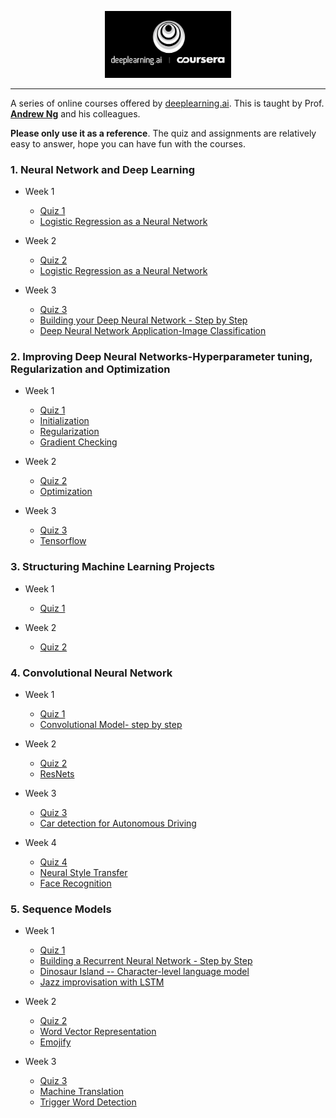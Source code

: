 <p align="center"><img width="40%" src="logo/deeplearning-ai.png" /></p>

--------------------------------------------------------------------------------

A series of online courses offered by [deeplearning.ai](https://www.deeplearning.ai/). This is taught by Prof. [**Andrew Ng**](www.andrewng.org) and his colleagues.  

**Please only use it as a reference**. The quiz and assignments are relatively easy to answer, hope you can have fun with the courses.  


### 1. Neural Network and Deep Learning
* Week 1
	* [Quiz 1](https://github.com/HeroKillerEver/coursera-deep-learning/blob/master/Neural%20Networks%20and%20Deep%20Learning/week1%20quiz.md)
	* [Logistic Regression as a Neural Network](https://github.com/HeroKillerEver/coursera-deep-learning/tree/master/Neural%20Networks%20and%20Deep%20Learning/Logistic%20Regression%20as%20a%20Neural%20Network)

* Week 2
	* [Quiz 2](https://github.com/HeroKillerEver/coursera-deep-learning/blob/master/Neural%20Networks%20and%20Deep%20Learning/week2%20quiz.md)
	* [Logistic Regression as a Neural Network](https://github.com/HeroKillerEver/coursera-deep-learning/tree/master/Neural%20Networks%20and%20Deep%20Learning/Logistic%20Regression%20as%20a%20Neural%20Network)

* Week 3
	* [Quiz 3](https://github.com/HeroKillerEver/coursera-deep-learning/blob/master/Neural%20Networks%20and%20Deep%20Learning/week3%20quiz.md)
	* [Building your Deep Neural Network - Step by Step](https://github.com/HeroKillerEver/coursera-deep-learning/tree/master/Neural%20Networks%20and%20Deep%20Learning/Building%20your%20Deep%20Neural%20Network%20-%20Step%20by%20Step)
	* [Deep Neural Network Application-Image Classification](https://github.com/HeroKillerEver/coursera-deep-learning/tree/master/Neural%20Networks%20and%20Deep%20Learning/Deep%20Neural%20Network%20Application-Image%20Classification)

### 2. Improving Deep Neural Networks-Hyperparameter tuning, Regularization and Optimization
* Week 1
	* [Quiz 1](https://github.com/HeroKillerEver/coursera-deep-learning/blob/master/Improving%20Deep%20Neural%20Networks-Hyperparameter%20tuning%2C%20Regularization%20and%20Optimization/week1%20quiz.md)
	* [Initialization](https://github.com/HeroKillerEver/coursera-deep-learning/tree/master/Improving%20Deep%20Neural%20Networks-Hyperparameter%20tuning%2C%20Regularization%20and%20Optimization/Initialization)
	* [Regularization](https://github.com/HeroKillerEver/coursera-deep-learning/tree/master/Improving%20Deep%20Neural%20Networks-Hyperparameter%20tuning%2C%20Regularization%20and%20Optimization/Regularization)
	* [Gradient Checking](https://github.com/HeroKillerEver/coursera-deep-learning/tree/master/Improving%20Deep%20Neural%20Networks-Hyperparameter%20tuning%2C%20Regularization%20and%20Optimization/Gradient%20Checking)

* Week 2
	* [Quiz 2](https://github.com/HeroKillerEver/coursera-deep-learning/blob/master/Improving%20Deep%20Neural%20Networks-Hyperparameter%20tuning%2C%20Regularization%20and%20Optimization/week2%20quiz.md)
	* [Optimization](https://github.com/HeroKillerEver/coursera-deep-learning/blob/master/Improving%20Deep%20Neural%20Networks-Hyperparameter%20tuning%2C%20Regularization%20and%20Optimization/Optimization)

* Week 3
	* [Quiz 3](https://github.com/HeroKillerEver/coursera-deep-learning/blob/master/Improving%20Deep%20Neural%20Networks-Hyperparameter%20tuning%2C%20Regularization%20and%20Optimization/week3%20quiz.md) 
	* [Tensorflow](https://github.com/HeroKillerEver/coursera-deep-learning/blob/master/Improving%20Deep%20Neural%20Networks-Hyperparameter%20tuning%2C%20Regularization%20and%20Optimization/Tensorflow)

### 3. Structuring Machine Learning Projects
* Week 1
	* [Quiz 1](https://github.com/HeroKillerEver/coursera-deep-learning/blob/master/Structuring%20Machine%20Learning%20Projects/week1%20quiz.md)

* Week 2
	* [Quiz 2](https://github.com/HeroKillerEver/coursera-deep-learning/blob/master/Structuring%20Machine%20Learning%20Projects/week2%20quiz.md)

### 4. Convolutional Neural Network
* Week 1
	* [Quiz 1](https://github.com/HeroKillerEver/coursera-deep-learning/tree/master/Convolutional%20Neural%20Networks/week1%20quiz.md)
	* [Convolutional Model- step by step](https://github.com/HeroKillerEver/coursera-deep-learning/tree/master/Convolutional%20Neural%20Networks/Convolutional%20Model-%20step%20by%20step)

* Week 2
	* [Quiz 2](https://github.com/HeroKillerEver/coursera-deep-learning/tree/master/Convolutional%20Neural%20Networks/week2%20quiz.md)
	* [ResNets](https://github.com/HeroKillerEver/coursera-deep-learning/tree/master/Convolutional%20Neural%20Networks/ResNets)

* Week 3
	* [Quiz 3](https://github.com/HeroKillerEver/coursera-deep-learning/tree/master/Convolutional%20Neural%20Networks/week3%20quiz.md)
	* [Car detection for Autonomous Driving](https://github.com/HeroKillerEver/coursera-deep-learning/tree/master/Convolutional%20Neural%20Networks/Car%20detection%20for%20Autonomous%20Driving)

* Week 4
	* [Quiz 4](https://github.com/HeroKillerEver/coursera-deep-learning/tree/master/Convolutional%20Neural%20Networks/week4%20quiz.md)
	* [Neural Style Transfer](https://github.com/HeroKillerEver/coursera-deep-learning/tree/master/Convolutional%20Neural%20Networks/Neural%20Style%20Transfer)
	* [Face Recognition](https://github.com/HeroKillerEver/coursera-deep-learning/tree/master/Convolutional%20Neural%20Networks/Face%20Recognition)


### 5. Sequence Models
* Week 1
	* [Quiz 1](https://github.com/HeroKillerEver/coursera-deep-learning/tree/master/Sequence%20Models/week1%20quiz.md)
	* [Building a Recurrent Neural Network - Step by Step](https://github.com/HeroKillerEver/coursera-deep-learning/tree/master/Sequence%20Models/Building%20a%20Recurrent%20Neural%20Network%20-%20Step%20by%20Step)
	* [Dinosaur Island -- Character-level language model](https://github.com/HeroKillerEver/coursera-deep-learning/tree/master/Sequence%20Models/Dinosaur%20Island%20--%20Character-level%20language%20model)
	* [Jazz improvisation with LSTM](https://github.com/HeroKillerEver/coursera-deep-learning/tree/master/Sequence%20Models/Jazz%20improvisation%20with%20LSTM)

* Week 2
	* [Quiz 2](https://github.com/HeroKillerEver/coursera-deep-learning/tree/master/Sequence%20Models/week2%20quiz.md)
	* [Word Vector Representation](https://github.com/HeroKillerEver/coursera-deep-learning/tree/master/Sequence%20Models/Word%20Vector%20Representation)
	* [Emojify](https://github.com/HeroKillerEver/coursera-deep-learning/tree/master/Sequence%20Models/Emojify)

* Week 3
	* [Quiz 3](https://github.com/HeroKillerEver/coursera-deep-learning/tree/master/Sequence%20Models/week3%20quiz.md)
	* [Machine Translation](https://github.com/HeroKillerEver/coursera-deep-learning/tree/master/Sequence%20Models/Machine%20Translation)
	* [Trigger Word Detection](https://github.com/HeroKillerEver/coursera-deep-learning/tree/master/Sequence%20Models/Trigger%20word%20detection)


<br/>
